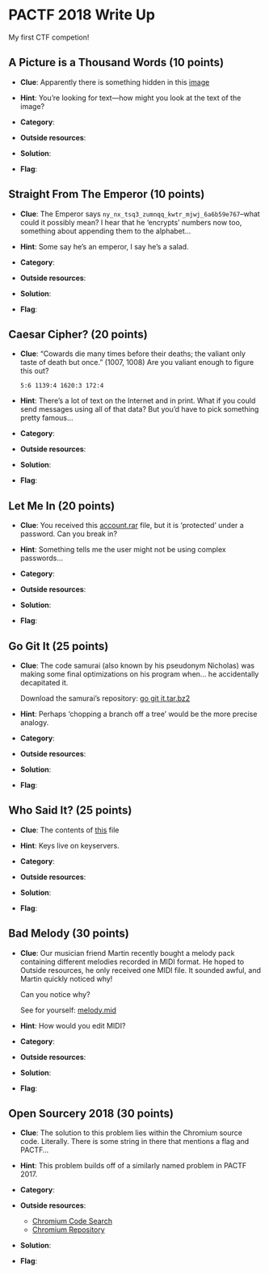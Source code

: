 # PACTF 2018 Write Up

My first CTF competion!

## A Picture is a Thousand Words (10 points)
 - **Clue**:
Apparently there is something hidden in this [image](A-Picture-is-a-Thousand-Words/image.d25eefefc427.jpg)

 - **Hint**:
You’re looking for text—how might you look at the text of the image?

 - **Category**:

 - **Outside resources**:

 - **Solution**:

 - **Flag**:

## Straight From The Emperor (10 points)
 - **Clue**:
The Emperor says `ny_nx_tsq3_zumnqq_kwtr_mjwj_6a6b59e767`–what could it possibly mean? I hear that he ‘encrypts’ numbers now too, something about appending them to the alphabet…

 - **Hint**:
Some say he’s an emperor, I say he’s a salad.

 - **Category**:

 - **Outside resources**:

 - **Solution**:

 - **Flag**:

## Caesar Cipher? (20 points)
 - **Clue**:
“Cowards die many times before their deaths; the valiant only taste of death but once.” (1007, 1008) Are you valiant enough to figure this out?

    `5:6 1139:4 1620:3 172:4`

 - **Hint**:
There’s a lot of text on the Internet and in print. What if you could send messages using all of that data? But you’d have to pick something pretty famous…

 - **Category**:

 - **Outside resources**:

 - **Solution**:

 - **Flag**:

## Let Me In (20 points)
 - **Clue**:
You received this [account.rar](Let-Me-In/account.5a52b336da78.rar) file, but it is ‘protected’ under a password. Can you break in?

 - **Hint**:
Something tells me the user might not be using complex passwords…

 - **Category**:

 - **Outside resources**:

 - **Solution**:

 - **Flag**:

## Go Git It (25 points)
 - **Clue**:
The code samurai (also known by his pseudonym Nicholas) was making some final optimizations on his program when… he accidentally decapitated it.

    Download the samurai’s repository: [go git it.tar.bz2](Go-Git-It/go_git_it.tar.427f1b62f4aa.bz2)

 - **Hint**:
Perhaps ‘chopping a branch off a tree’ would be the more precise analogy. 

 - **Category**:

 - **Outside resources**:

 - **Solution**:

 - **Flag**:

## Who Said It? (25 points)
 - **Clue**:
The contents of [this](Who-Said-It?/message.txt) file

 - **Hint**:
Keys live on keyservers.

 - **Category**:

 - **Outside resources**:

 - **Solution**:

 - **Flag**:

## Bad Melody (30 points)
 - **Clue**:
Our musician friend Martin recently bought a melody pack containing different melodies recorded in MIDI format. He hoped to Outside resources, he only received one MIDI file. It sounded awful, and Martin quickly noticed why!

    Can you notice why?

    See for yourself: [melody.mid](Bad-Melody/melody.4f1964921e6a.mid)

 - **Hint**:
How would you edit MIDI?

 - **Category**:

 - **Outside resources**:

 - **Solution**:

 - **Flag**:

## Open Sourcery 2018 (30 points)
 - **Clue**:
The solution to this problem lies within the Chromium source code. Literally. There is some string in there that mentions a flag and PACTF…

 - **Hint**:
This problem builds off of a similarly named problem in PACTF 2017.

 - **Category**:

 - **Outside resources**:

     - [Chromium Code Search](https://cs.chromium.org/)
     - [Chromium Repository](https://github.com/chromium/chromium)

 - **Solution**:

 - **Flag**:
